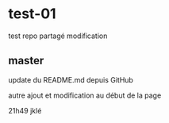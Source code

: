 # test-01
test repo partagé
modification

## master
update du README.md depuis GitHub

autre ajout et modification au début de la page

21h49 jklé
